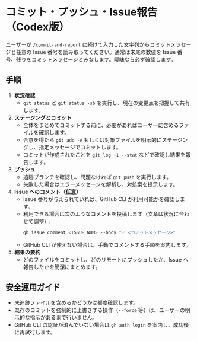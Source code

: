 # コミット・プッシュ・Issue報告（Codex版）

ユーザーが `/commit-and-report` に続けて入力した文字列からコミットメッセージと任意の Issue 番号を読み取ってください。通常は末尾の数値を Issue 番号、残りをコミットメッセージとみなします。曖昧なら必ず確認します。

## 手順
1. **状況確認**  
   - `git status` と `git status -sb` を実行し、現在の変更点を把握して共有します。
2. **ステージングとコミット**  
   - 全体をまとめてコミットする前に、必要があればユーザーに含めるファイルを確認します。  
   - 合意を得たら `git add -A` もしくは対象ファイルを明示的にステージングし、指定メッセージでコミットします。  
   - コミットが作成されたことを `git log -1 --stat` などで確認し結果を報告します。
3. **プッシュ**  
   - 追跡ブランチを確認し、問題なければ `git push` を実行します。  
   - 失敗した場合はエラーメッセージを解析し、対処案を提示します。
4. **Issue へのコメント（任意）**  
   - Issue 番号が与えられていれば、GitHub CLI が利用可能かを確認します。  
   - 利用できる場合は次のようなコメントを投稿します（文章は状況に合わせて調整）:
     ```bash
     gh issue comment <ISSUE_NUM> --body "✅ <コミットメッセージ>"
     ```
   - GitHub CLI が使えない場合は、手動でコメントする手順を案内します。
5. **結果の要約**  
   - どのファイルをコミットし、どのリモートにプッシュしたか、Issue へ報告したかを簡潔にまとめます。

## 安全運用ガイド
- 未追跡ファイルを含めるかどうかは都度確認します。
- 既存のコミットを強制的に上書きする操作（`--force` 等）は、ユーザーの明示的な指示があるまで行いません。
- GitHub CLI の認証が済んでいない場合は `gh auth login` を案内し、成功後に再試行します。
